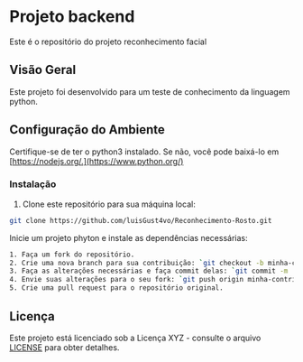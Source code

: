 

# Projeto backend

Este é o repositório do projeto reconhecimento facial

## Visão Geral

Este projeto foi desenvolvido para um teste de conhecimento da linguagem python.

## Configuração do Ambiente

Certifique-se de ter o python3 instalado. Se não, você pode baixá-lo em [https://nodejs.org/.](https://www.python.org/)

### Instalação

1. Clone este repositório para sua máquina local:

```bash
git clone https://github.com/luisGust4vo/Reconhecimento-Rosto.git
```
Inicie um projeto phyton e instale as dependências necessárias:
```bash
1. Faça um fork do repositório.
2. Crie uma nova branch para sua contribuição: `git checkout -b minha-contribuicao`.
3. Faça as alterações necessárias e faça commit delas: `git commit -m 'Minha contribuição'`.
4. Envie suas alterações para o seu fork: `git push origin minha-contribuicao`.
5. Crie uma pull request para o repositório original.

```

## Licença

Este projeto está licenciado sob a Licença XYZ - consulte o arquivo [LICENSE](LICENSE) para obter detalhes.
